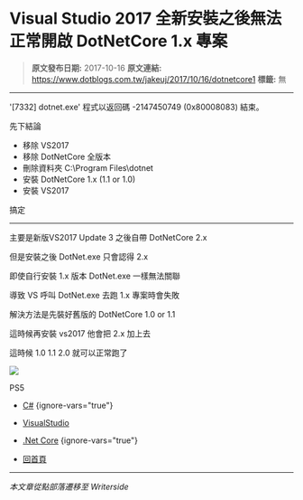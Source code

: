 # Visual Studio 2017 全新安裝之後無法正常開啟 DotNetCore 1.x 專案

> **原文發布日期:** 2017-10-16
> **原文連結:** https://www.dotblogs.com.tw/jakeuj/2017/10/16/dotnetcore1
> **標籤:** 無

---

'[7332] dotnet.exe' 程式以返回碼 -2147450749 (0x80008083) 結束。

先下結論

* 移除 VS2017
* 移除 DotNetCore 全版本
* 刪除資料夾 C:\Program Files\dotnet
* 安裝 DotNetCore 1.x (1.1 or 1.0)
* 安裝 VS2017

搞定

---

主要是新版VS2017 Update 3 之後自帶 DotNetCore 2.x

但是安裝之後 DotNet.exe 只會認得 2.x

即使自行安裝 1.x 版本 DotNet.exe 一樣無法關聯

導致 VS 呼叫 DotNet.exe 去跑 1.x 專案時會失敗

解決方法是先裝好舊版的 DotNetCore 1.0 or 1.1

這時候再安裝 vs2017 他會把 2.x 加上去

這時候 1.0 1.1 2.0 就可以正常跑了

![](https://card.psnprofiles.com/1/jakeuj.png)

PS5

* [C#](/jakeuj/Tags?qq=C%23)
{ignore-vars="true"}
* [VisualStudio](/jakeuj/Tags?qq=VisualStudio)
* [.Net Core](/jakeuj/Tags?qq=.Net%20Core)
{ignore-vars="true"}

* [回首頁](/jakeuj)

---

*本文章從點部落遷移至 Writerside*
